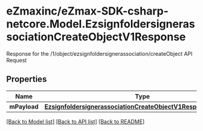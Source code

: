 # eZmaxinc/eZmax-SDK-csharp-netcore.Model.EzsignfoldersignerassociationCreateObjectV1Response
Response for the /1/object/ezsignfoldersignerassociation/createObject API Request
## Properties

Name | Type | Description | Notes
------------ | ------------- | ------------- | -------------
**mPayload** | [**EzsignfoldersignerassociationCreateObjectV1ResponseMPayload**](EzsignfoldersignerassociationCreateObjectV1ResponseMPayload.md) |  | 

[[Back to Model list]](../README.md#documentation-for-models) [[Back to API list]](../README.md#documentation-for-api-endpoints) [[Back to README]](../README.md)

